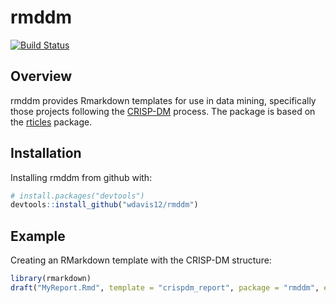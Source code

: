 
<!-- README.md is generated from README.Rmd. Please edit that file -->
rmddm
=====

[![Build Status](https://travis-ci.org/wdavis12/rmddm.svg?branch=master)](https://travis-ci.org/wdavis12/rmddm)

Overview
--------

rmddm provides Rmarkdown templates for use in data mining, specifically those projects following the [CRISP-DM](https://en.wikipedia.org/wiki/Cross-industry_standard_process_for_data_mining) process. The package is based on the [rticles](https://github.com/rstudio/rticles) package.

Installation
------------

Installing rmddm from github with:

``` r
# install.packages("devtools")
devtools::install_github("wdavis12/rmddm")
```

Example
-------

Creating an RMarkdown template with the CRISP-DM structure:

``` r
library(rmarkdown)
draft("MyReport.Rmd", template = "crispdm_report", package = "rmddm", edit=FALSE)
```
